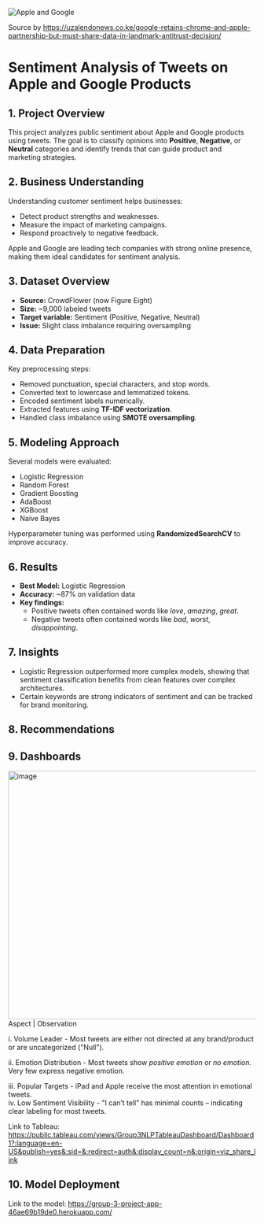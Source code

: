 ![Apple and Google](https://github.com/user-attachments/assets/350460c9-cdad-4724-9fae-5c120657dd29)

Source by https://uzalendonews.co.ke/google-retains-chrome-and-apple-partnership-but-must-share-data-in-landmark-antitrust-decision/
# Sentiment Analysis of Tweets on Apple and Google Products

## 1. Project Overview
This project analyzes public sentiment about Apple and Google products using tweets. The goal is to classify opinions into **Positive**, **Negative**, or **Neutral** categories and identify trends that can guide product and marketing strategies.

## 2. Business Understanding
Understanding customer sentiment helps businesses:
- Detect product strengths and weaknesses.
- Measure the impact of marketing campaigns.
- Respond proactively to negative feedback.

Apple and Google are leading tech companies with strong online presence, making them ideal candidates for sentiment analysis.

## 3. Dataset Overview
- **Source:** CrowdFlower (now Figure Eight)
- **Size:** ~9,000 labeled tweets
- **Target variable:** Sentiment (Positive, Negative, Neutral)
- **Issue:** Slight class imbalance requiring oversampling

## 4. Data Preparation
Key preprocessing steps:
- Removed punctuation, special characters, and stop words.
- Converted text to lowercase and lemmatized tokens.
- Encoded sentiment labels numerically.
- Extracted features using **TF-IDF vectorization**.
- Handled class imbalance using **SMOTE oversampling**.

## 5. Modeling Approach
Several models were evaluated:
- Logistic Regression  
- Random Forest  
- Gradient Boosting  
- AdaBoost  
- XGBoost  
- Naive Bayes  

Hyperparameter tuning was performed using **RandomizedSearchCV** to improve accuracy.

## 6. Results
- **Best Model:** Logistic Regression  
- **Accuracy:** ~87% on validation data  
- **Key findings:**  
  - Positive tweets often contained words like *love*, *amazing*, *great*.  
  - Negative tweets often contained words like *bad*, *worst*, *disappointing*.  

## 7. Insights
- Logistic Regression outperformed more complex models, showing that sentiment classification benefits from clean features over complex architectures.
- Certain keywords are strong indicators of sentiment and can be tracked for brand monitoring.

## 8. Recommendations


## 9. Dashboards 
<img width="1280" height="505" alt="image" src="https://github.com/user-attachments/assets/56d19c85-f8b4-49f0-a367-b371a4ea1754" />
Aspect                       | Observation                                                                                   

i. Volume Leader             - Most tweets are either not directed at any brand/product or are uncategorized ("Null"). 

ii. Emotion Distribution     - Most tweets show *positive emotion* or *no emotion*. Very few express negative emotion.

iii. Popular Targets         - iPad and Apple receive the most attention in emotional tweets.                                  
iv. Low Sentiment Visibility - "I can’t tell" has minimal counts – indicating clear labeling for most tweets.

Link to Tableau: https://public.tableau.com/views/Group3NLPTableauDashboard/Dashboard1?:language=en-US&publish=yes&:sid=&:redirect=auth&:display_count=n&:origin=viz_share_link
   
## 10. Model Deployment
Link to the model: https://group-3-project-app-46ae69b19de0.herokuapp.com/
